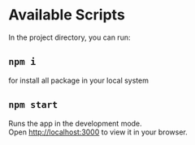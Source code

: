 # Available Scripts

In the project directory, you can run:

## `npm i` 
for install all package in your local system

## `npm start`

Runs the app in the development mode.\
Open [http://localhost:3000](http://localhost:3000) to view it in your browser.
